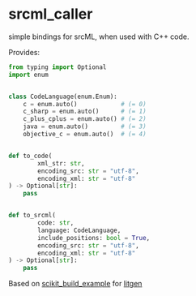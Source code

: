 # srcml_caller

simple bindings for srcML, when used with C++ code.

Provides:

````python
from typing import Optional
import enum


class CodeLanguage(enum.Enum):
    c = enum.auto()            # (= 0)
    c_sharp = enum.auto()      # (= 1)
    c_plus_cplus = enum.auto() # (= 2)
    java = enum.auto()         # (= 3)
    objective_c = enum.auto()  # (= 4)


def to_code(
        xml_str: str,
        encoding_src: str = "utf-8",
        encoding_xml: str = "utf-8"
) -> Optional[str]:
    pass


def to_srcml(
        code: str,
        language: CodeLanguage,
        include_positions: bool = True,
        encoding_src: str = "utf-8",
        encoding_xml: str = "utf-8"
) -> Optional[str]:
    pass
````

Based on [scikit_build_example](https://github.com/pybind/scikit_build_example) for [litgen](https://github.com/pthom/litgen)
